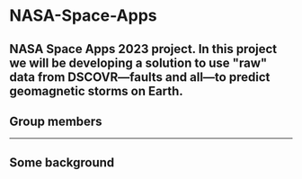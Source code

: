 # NASA-Space-Apps
NASA Space Apps 2023 project. In this project we will be developing a solution to use "raw" data from DSCOVR—faults and all—to predict geomagnetic storms on Earth.
---
## Group members
---
## Some background
